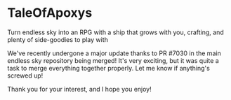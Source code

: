 # TaleOfApoxys
Turn endless sky into an RPG with a ship that grows with you, crafting, and plenty of side-goodies to play with

We've recently undergone a major update thanks to PR #7030 in the main endless sky repository being merged! It's very exciting, but it was quite a task to merge everything together properly. Let me know if anything's screwed up!

Thank you for your interest, and I hope you enjoy!

